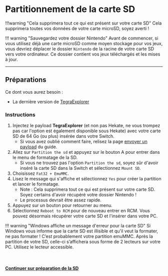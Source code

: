 # Partitionnement de la carte SD 

!!!warning "Cela supprimera tout ce qui est présent sur votre carte SD"
	Cela supprimera toutes vos données de votre carte microSD, soyez averti !

!!! warning "Sauvegardez votre dossier Nintendo"
	Avant de commencer, si vous utilisez déjà une carte microSD comme moyen stockage pour vos jeux, vous devriez déplacer le dossier `Nintendo` de la racine de votre carte SD vers votre ordinateur. Ce dossier contient vos jeux téléchargés et les mises à jour.

-----

## Préparations

Ce dont vous aurez besoin :

- La dernière version de <a href="https://github.com/suchmememanyskill/TegraExplorer/releases" target="_blank">TegraExplorer</a>

### Instructions

1. Injectez le payload **TegraExplorer** (et non pas Hekate, ne vous trompez pas car l'option est également disponible sous Hekate) avec votre carte SD de 64 Go (ou plus) insérée dans votre Switch.
	- Si vous avez oublié comment faire, relisez la page [envoyer un payload](sending_payload_fr.md) du guide.
2. Allez sur `Partition the sd` et appuyez sur le bouton A pour entrer dans le menu de formatage de la SD.
	- Si vous ne trouvez pas l'option `Partition the sd`, soyez sûr d'avoir inséré la carte SD dans la Switch et sélectionnez `Mount SD`.
3. Choisissez `Fat32 + EmuMMC`.
4. Lisez le message qui s'affiche et sélectionnez `Yes` pour créer la partition et lancer le formatage.
	- Note : Cela supprimera tout ce qui est présent sur votre carte SD. Soyez certains d'avoir récupéré votre dossier Nintendo !
	- Le processus devrait être assez rapide.
5. Appuyez sur un bouton pour retourner au menu.
6. Sélectionnez `Reboot to RCM` pour de nouveau entrer en RCM. Vous pouvez désormais récupérer votre carte SD et l'insérer dans votre PC.

!!! warning "Windows affiche un message d'erreur pour la carte SD"
    Si Windows vous informe que la carte SD est illisible et qu'il veut la formater, ne pas formater ! C’est probablement votre partition emuMMC. Après la partition de votre SD, celle-ci s’affichera sous forme de 2 lecteurs sur votre PC. Utilisez le lecteur accessible.
    
&nbsp;

#### [Continuer sur préparation de la SD <i class="fa fa-arrow-circle-right fa-lg"></i>](sd_preparation_fr.md)
